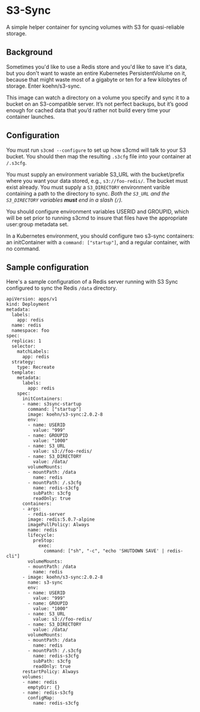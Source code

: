 # S3-Sync

A simple helper container for syncing volumes with S3 for quasi-reliable storage. 

## Background
Sometimes you'd like to use a Redis store and you'd like to save it's data, but you don't want to waste an entire Kubernetes PersistentVolume on it, because that might waste most of a gigabyte or ten for a few kilobytes of storage. Enter koehn/s3-sync.

This image can watch a directory on a volume you specify and sync it to a bucket on an S3-compatible server. It’s not perfect backups, but it’s good enough for cached data that you’d rather not build every time your container launches. 

## Configuration
You must run `s3cmd --configure` to set up how s3cmd will talk to your S3 bucket. You should then
map the resulting `.s3cfg` file into your container at `/.s3cfg`. 

You must supply an environment variable S3_URL with the bucket/prefix where you want your data
stored, e.g., `s3://foo-redis/`. The bucket must exist already. You must supply a `S3_DIRECTORY`
environment varible containing a path to the directory to sync. *Both the `S3_URL` and the
`S3_DIRECTORY` variables **must** end in a slash (`/`).*

You should configure environment variables USERID and GROUPID, which will be set prior to running
s3cmd to insure that files have the appropriate user:group metadata set. 

In a Kubernetes environment, you should configure two s3-sync containers: an initContainer with a 
`command: ["startup"]`, and a regular container, with no command. 

## Sample configuration
Here's a sample configuration of a Redis server running with S3 Sync configured to sync the 
Redis `/data` directory. 

```
apiVersion: apps/v1
kind: Deployment
metadata:
  labels:
    app: redis
  name: redis
  namespace: foo
spec:
  replicas: 1
  selector:
    matchLabels:
      app: redis
  strategy:
    type: Recreate
  template:
    metadata:
      labels:
        app: redis
    spec:
      initContainers:
      - name: s3sync-startup
        command: ["startup"]
        image: koehn/s3-sync:2.0.2-8
        env:
        - name: USERID
          value: "999"
        - name: GROUPID
          value: "1000"
        - name: S3_URL
          value: s3://foo-redis/
        - name: S3_DIRECTORY
          value: /data/
        volumeMounts:
        - mountPath: /data
          name: redis
        - mountPath: /.s3cfg
          name: redis-s3cfg
          subPath: s3cfg
          readOnly: true
      containers:
      - args:
        - redis-server
        image: redis:5.0.7-alpine
        imagePullPolicy: Always
        name: redis
        lifecycle:
          preStop:
            exec:
              command: ["sh", "-c", "echo 'SHUTDOWN SAVE' | redis-cli"]
        volumeMounts:
        - mountPath: /data
          name: redis
      - image: koehn/s3-sync:2.0.2-8
        name: s3-sync
        env:
        - name: USERID
          value: "999"
        - name: GROUPID
          value: "1000"
        - name: S3_URL
          value: s3://foo-redis/
        - name: S3_DIRECTORY
          value: /data/
        volumeMounts:
        - mountPath: /data
          name: redis
        - mountPath: /.s3cfg
          name: redis-s3cfg
          subPath: s3cfg
          readOnly: true
      restartPolicy: Always
      volumes:
      - name: redis
        emptyDir: {}
      - name: redis-s3cfg
        configMap:
          name: redis-s3cfg
```
